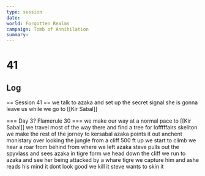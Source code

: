 ```yaml
---
type: session
date:
world: Forgotten Realms
campaign: Tomb of Annihilation
summary:
---
```


# 41

## Log
== Session 41 ==
we talk to azaka and set up the secret signal 
she is gonna leave us while we go to [[Kir Sabal]]

=== Day 3? Flamerule 30 ===
we make our way at a normal pace to [[Kir Sabal]]
we travel most of the way there and find a tree for lofffffairs skeliton 
we make the rest of the jorney to kersabal azaka points it out
anchent monistary over looking the jungle from a cliff 500 ft up 
we start to climb 
we hear a roar from behind from where we left azaka 
steve pulls out the spyvlass and sees azaka in tigre form 
we head down the cliff
we run to azaka and see her being attacked by a whare tigre 
we capture him and ashe reads his mind 
it dont look good 
we kill it 
steve wants to skin it
